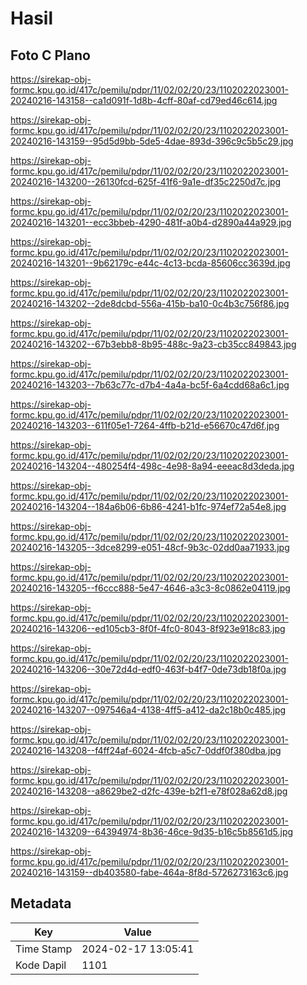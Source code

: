 # Hasil

## Foto C Plano

https://sirekap-obj-formc.kpu.go.id/417c/pemilu/pdpr/11/02/02/20/23/1102022023001-20240216-143158--ca1d091f-1d8b-4cff-80af-cd79ed46c614.jpg

https://sirekap-obj-formc.kpu.go.id/417c/pemilu/pdpr/11/02/02/20/23/1102022023001-20240216-143159--95d5d9bb-5de5-4dae-893d-396c9c5b5c29.jpg

https://sirekap-obj-formc.kpu.go.id/417c/pemilu/pdpr/11/02/02/20/23/1102022023001-20240216-143200--26130fcd-625f-41f6-9a1e-df35c2250d7c.jpg

https://sirekap-obj-formc.kpu.go.id/417c/pemilu/pdpr/11/02/02/20/23/1102022023001-20240216-143201--ecc3bbeb-4290-481f-a0b4-d2890a44a929.jpg

https://sirekap-obj-formc.kpu.go.id/417c/pemilu/pdpr/11/02/02/20/23/1102022023001-20240216-143201--9b62179c-e44c-4c13-bcda-85606cc3639d.jpg

https://sirekap-obj-formc.kpu.go.id/417c/pemilu/pdpr/11/02/02/20/23/1102022023001-20240216-143202--2de8dcbd-556a-415b-ba10-0c4b3c756f86.jpg

https://sirekap-obj-formc.kpu.go.id/417c/pemilu/pdpr/11/02/02/20/23/1102022023001-20240216-143202--67b3ebb8-8b95-488c-9a23-cb35cc849843.jpg

https://sirekap-obj-formc.kpu.go.id/417c/pemilu/pdpr/11/02/02/20/23/1102022023001-20240216-143203--7b63c77c-d7b4-4a4a-bc5f-6a4cdd68a6c1.jpg

https://sirekap-obj-formc.kpu.go.id/417c/pemilu/pdpr/11/02/02/20/23/1102022023001-20240216-143203--611f05e1-7264-4ffb-b21d-e56670c47d6f.jpg

https://sirekap-obj-formc.kpu.go.id/417c/pemilu/pdpr/11/02/02/20/23/1102022023001-20240216-143204--480254f4-498c-4e98-8a94-eeeac8d3deda.jpg

https://sirekap-obj-formc.kpu.go.id/417c/pemilu/pdpr/11/02/02/20/23/1102022023001-20240216-143204--184a6b06-6b86-4241-b1fc-974ef72a54e8.jpg

https://sirekap-obj-formc.kpu.go.id/417c/pemilu/pdpr/11/02/02/20/23/1102022023001-20240216-143205--3dce8299-e051-48cf-9b3c-02dd0aa71933.jpg

https://sirekap-obj-formc.kpu.go.id/417c/pemilu/pdpr/11/02/02/20/23/1102022023001-20240216-143205--f6ccc888-5e47-4646-a3c3-8c0862e04119.jpg

https://sirekap-obj-formc.kpu.go.id/417c/pemilu/pdpr/11/02/02/20/23/1102022023001-20240216-143206--ed105cb3-8f0f-4fc0-8043-8f923e918c83.jpg

https://sirekap-obj-formc.kpu.go.id/417c/pemilu/pdpr/11/02/02/20/23/1102022023001-20240216-143206--30e72d4d-edf0-463f-b4f7-0de73db18f0a.jpg

https://sirekap-obj-formc.kpu.go.id/417c/pemilu/pdpr/11/02/02/20/23/1102022023001-20240216-143207--097546a4-4138-4ff5-a412-da2c18b0c485.jpg

https://sirekap-obj-formc.kpu.go.id/417c/pemilu/pdpr/11/02/02/20/23/1102022023001-20240216-143208--f4ff24af-6024-4fcb-a5c7-0ddf0f380dba.jpg

https://sirekap-obj-formc.kpu.go.id/417c/pemilu/pdpr/11/02/02/20/23/1102022023001-20240216-143208--a8629be2-d2fc-439e-b2f1-e78f028a62d8.jpg

https://sirekap-obj-formc.kpu.go.id/417c/pemilu/pdpr/11/02/02/20/23/1102022023001-20240216-143209--64394974-8b36-46ce-9d35-b16c5b8561d5.jpg

https://sirekap-obj-formc.kpu.go.id/417c/pemilu/pdpr/11/02/02/20/23/1102022023001-20240216-143159--db403580-fabe-464a-8f8d-5726273163c6.jpg


## Metadata

| Key        | Value               |
| ---------- | ------------------- |
| Time Stamp | 2024-02-17 13:05:41 |
| Kode Dapil | 1101                |



